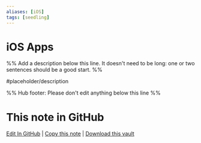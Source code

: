 ```yaml
---
aliases: [iOS]
tags: [seedling]
---
```


# iOS Apps

%% Add a description below this line. It doesn't need to be long: one or two sentences should be a good start. %%

#placeholder/description

%% Hub footer: Please don't edit anything below this line %%

# This note in GitHub

<span class="git-footer">[Edit In GitHub](https://github.dev/obsidian-community/obsidian-hub/blob/main/02%20-%20Community%20Expansions/02.04%20Auxiliary%20Tools%20by%20Category/iOS%20Apps.md "git-hub-edit-note") | [Copy this note](https://raw.githubusercontent.com/obsidian-community/obsidian-hub/main/02%20-%20Community%20Expansions/02.04%20Auxiliary%20Tools%20by%20Category/iOS%20Apps.md "git-hub-copy-note") | [Download this vault](https://github.com/obsidian-community/obsidian-hub/archive/refs/heads/main.zip "git-hub-download-vault") </span>
